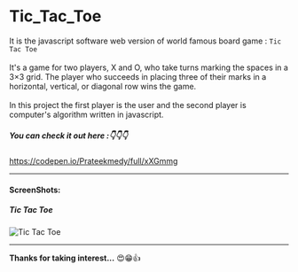 # Tic_Tac_Toe

It is the javascript software web version of world famous board game : `Tic Tac Toe` <br/><br/>
It's a game for two players, X and O, who take turns marking the spaces in a 3×3 grid. The player who succeeds in placing three of their marks in a horizontal, vertical, or diagonal row wins the game.<br /><br/>
In this project the first player is the user and the second player is computer's algorithm written in javascript.

##### You can check it out here :👇👇👇 

https://codepen.io/Prateekmedy/full/xXGmmg

---
#### ScreenShots:

##### Tic Tac Toe
<img src="https://gateway.ipfs.io/ipfs/QmTfG2vQi9TyWmT6uUqfoDpM1R7DE1yU8B2zb1VLTnWRkw/" alt="Tic Tac Toe" />

---

**Thanks for taking interest...** 😍😁👍
